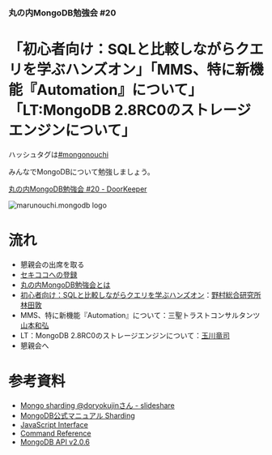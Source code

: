 ### 丸の内MongoDB勉強会 #20

# 「初心者向け：SQLと比較しながらクエリを学ぶハンズオン」「MMS、特に新機能『Automation』について」「LT:MongoDB 2.8RC0のストレージエンジンについて」

ハッシュタグは[#mongonouchi](https://twitter.com/search?q=%23mongonouchi&src=hash)

みんなでMongoDBについて勉強しましょう。

[丸の内MongoDB勉強会 #20 - DoorKeeper](http://mongonouchi.doorkeeper.jp/events/17213)

![marunouchi.mongodb logo](http://syokenz.github.com/marunouchi-mongodb/images/mongodb_logo.png)

# 流れ
* 懇親会の出席を取る
* [セキココへの登録](http://sekico.co/zaseki/407)
* [丸の内MongoDB勉強会とは](http://rinrin0108.github.io/slides/mongonouchi/#0)
* [初心者向け：SQLと比較しながらクエリを学ぶハンズオン](https://github.com/syokenz/marunouchi-mongodb/tree/master/20141126/a-hayashida)：[野村総合研究所 林田敦](https://www.facebook.com/atsushi.hayashida.5)
* MMS、特に新機能『Automation』について：三聖トラストコンサルタンツ [山本和弘](https://twitter.com/itsnack)
* LT：MongoDB 2.8RC0のストレージエンジンについて：[玉川竜司](https://www.facebook.com/ryuji.tamagawa)
* 懇親会へ


# 参考資料
* [Mongo sharding @doryokujinさん - slideshare](http://www.slideshare.net/doryokujin/mongo-sharding)  
* [MongoDB公式マニュアル Sharding](http://www.mongodb.org/display/DOCSJP/Sharding)  
* [JavaScript Interface](http://docs.mongodb.org/manual/reference/javascript/)
* [Command Reference](http://docs.mongodb.org/manual/reference/commands/)
* [MongoDB API v2.0.6](http://api.mongodb.org/js/2.0.6/)


